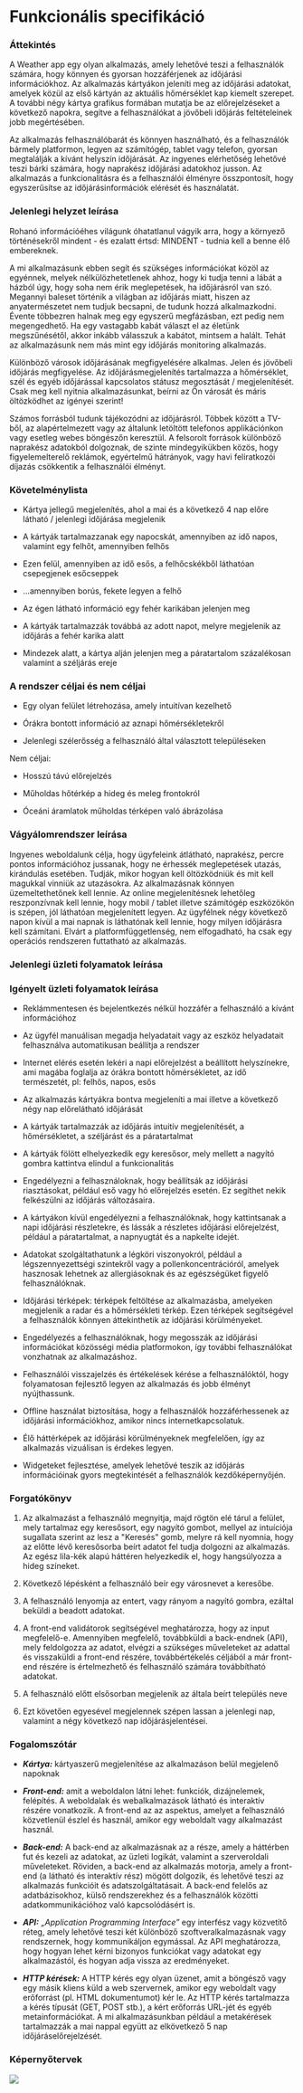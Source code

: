 # Funkcionális specifikáció

### Áttekintés

A Weather app egy olyan alkalmazás, amely lehetővé teszi a felhasználók számára, hogy könnyen és gyorsan hozzáférjenek
az időjárási információkhoz. Az alkalmazás kártyákon jeleníti meg az időjárási adatokat, amelyek közül az első kártyán
az aktuális hőmérséklet kap kiemelt szerepet. A további négy kártya grafikus formában mutatja be az előrejelzéseket a
következő napokra, segítve a felhasználókat a jövőbeli időjárás feltételeinek jobb megértésében.

Az alkalmazás felhasználóbarát és könnyen használható, és a felhasználók bármely platformon, legyen az számítógép,
tablet vagy telefon, gyorsan megtalálják a kívánt helyszín időjárását. Az ingyenes elérhetőség lehetővé teszi bárki
számára, hogy naprakész időjárási adatokhoz jusson. Az alkalmazás a funkcionalitásra és a felhasználói élményre
összpontosít, hogy egyszerűsítse az időjárásinformációk elérését és használatát.



### Jelenlegi helyzet leírása
Rohanó információéhes világunk óhatatlanul vágyik arra, hogy a környező történésekről mindent - és ezalatt értsd:
MINDENT - tudnia kell a benne élő embereknek.

A mi alkalmazásunk ebben segít és szükséges információkat közöl az
egyénnek, melyek nélkülözhetetlenek ahhoz, hogy ki tudja tenni a lábát a házból úgy, hogy soha nem érik meglepetések, ha
időjárásról van szó. Megannyi baleset történik a világban az időjárás miatt, hiszen az anyatermészetet nem tudjuk
becsapni, de tudunk hozzá alkalmazkodni. Évente többezren halnak meg egy egyszerű megfázásban, ezt pedig nem
megengedhető. Ha egy vastagabb kabát választ el az életünk megszűnésétől, akkor inkább válasszuk a kabátot, mintsem a
halált. Tehát az alkalmazásunk nem más mint egy időjárás monitoring alkalmazás.

Különböző városok időjárásának megfigyelésére alkalmas. Jelen és jövőbeli időjárás megfigyelése. Az időjárásmegjelenítés
tartalmazza a hőmérséklet, szél és egyéb időjárással kapcsolatos státusz megosztását / megjelenítését. Csak meg kell
nyitnia alkalmazásunkat, beírni az Ön városát és máris öltözködhet az igényei szerint!

Számos forrásból tudunk tájékozódni az időjárásról. Többek között a TV-ből, az alapértelmezett vagy az általunk
letöltött telefonos applikációnkon vagy esetleg webes böngészőn keresztül. A felsorolt források különböző naprakész
adatokból dolgoznak, de szinte mindegyikükben közös, hogy figyelemelterelő reklámok, egyértelmű hátrányok, vagy havi
feliratkozói díjazás csökkentik a felhasználói élményt.

### Követelménylista
- Kártya jellegű megjelenítés, ahol a mai és a következő 4 nap előre látható / jelenlegi időjárása megjelenik

- A kártyák tartalmazzanak egy napocskát, amennyiben az idő napos, valamint egy felhőt, amennyiben felhős

- Ezen felül, amennyiben az idő esős, a felhőcskékből láthatóan csepegjenek esőcseppek

- ...amennyiben borús, fekete legyen a felhő

- Az égen látható információ egy fehér karikában jelenjen meg

- A kártyák tartalmazzák továbbá az adott napot, melyre megjelenik az időjárás a fehér karika alatt

- Mindezek alatt, a kártya alján jelenjen meg a páratartalom százalékosan valamint a széljárás ereje


### A rendszer céljai és nem céljai
- Egy olyan felület létrehozása, amely intuitívan kezelhető

- Órákra bontott információ az aznapi hőmérsékletekről

- Jelenlegi szélerősség a felhasználó által választott településeken

Nem céljai:
- Hosszú távú előrejelzés

- Műholdas hőtérkép a hideg és meleg frontokról

- Óceáni áramlatok műholdas térképen való ábrázolása


### Vágyálomrendszer leírása
Ingyenes weboldalunk célja, hogy ügyfeleink átlátható, naprakész, percre pontos információhoz jussanak, hogy ne érhessék
meglepetések utazás, kirándulás esetében. Tudják, mikor hogyan kell öltözködniük és mit kell magukkal vinniük
az utazásokra. Az alkalmazásnak könnyen üzemeltethetőnek kell lennie. Az online megjelenítésnek lehetőleg reszponzívnak
kell lennie, hogy mobil / tablet illetve számítógép eszközökön is szépen, jól láthatóan megjelenített legyen.
Az ügyfélnek négy következő napon kívül a mai napnak is láthatónak kell lennie, hogy milyen időjárásra kell számítani. Elvárt a
platformfüggetlenség, nem elfogadható, ha csak egy operációs rendszeren futtatható az alkalmazás.

### Jelenlegi üzleti folyamatok leírása

### Igényelt üzleti folyamatok leírása
- Reklámmentesen és bejelentkezés nélkül hozzáfér a felhasználó a kívánt információhoz

- Az ügyfél manuálisan megadja helyadatait vagy az eszköz helyadatait felhasználva automatikusan beállítja a rendszer

- Internet elérés esetén lekéri a napi előrejelzést a beállított helyszínekre, ami magába foglalja az órákra bontott hőmérsékletet, az idő természetét, pl: felhős, napos, esős

- Az alkalmazás kártyákra bontva megjeleníti a mai illetve a következő négy nap előrelátható időjárását

- A kártyák tartalmazzák az időjárás intuitív megjelenítését, a hőmérsékletet, a széljárást és a páratartalmat

- A kártyák fölött elhelyezkedik egy keresősor, mely mellett a nagyító gombra kattintva elindul a funkcionalitás

- Engedélyezni a felhasználoknak, hogy beállítsák az időjárási riasztásokat, például eső vagy hó előrejelzés
esetén. Ez segíthet nekik felkészülni az időjárás változásaira.

- A kártyákon kívül engedélyezni a felhasználóknak, hogy kattintsanak a napi időjárási részletekre, és
lássák a részletes időjárási előrejelzést, például a páratartalmat, a napnyugtát és a napkelte idejét.

- Adatokat szolgáltathatunk a légköri viszonyokról, például a légszennyezettségi szintekről vagy a
pollenkoncentrációról, amelyek hasznosak lehetnek az allergiásoknak és az egészségüket figyelő
felhasználóknak.

- Időjárási térképek: térképek feltöltése az alkalmazásba, amelyeken megjelenik a radar és a
hőmérsékleti térkép. Ezen térképek segítségével a felhasználók könnyen áttekinthetik az időjárási
körülményeket.

- Engedélyezés a felhasználóknak, hogy megosszák az időjárási információkat közösségi média
platformokon, így további felhasználókat vonzhatnak  az alkalmazáshoz.

- Felhasználói visszajelzés és értékelések kérése a felhasználóktól, hogy folyamatosan fejlesztő legyen az
alkalmazás és jobb élményt nyújthassunk.

- Offline használat biztosítása, hogy a felhasználók hozzáférhessenek az időjárási információkhoz,
amikor nincs internetkapcsolatuk.

- Élő háttérképek az időjárási körülményeknek megfelelően, így az alkalmazás vizuálisan is érdekes
legyen.

- Widgeteket fejlesztése, amelyek lehetővé teszik az időjárás információinak gyors megtekintését a
felhasználók kezdőképernyőjén.

### Forgatókönyv
1. Az alkalmazást a felhasználó megnyitja, majd rögtön elé tárul a felület, mely tartalmaz egy keresősort,
egy nagyító gombot, mellyel az intuíciója sugallata szerint az lesz a "Keresés" gomb, melyre rá kell
nyomnia, hogy az előtte lévő keresősorba beírt adatot fel tudja dolgozni az alkalmazás. Az egész lila-kék alapú
háttéren helyezkedik el, hogy hangsúlyozza a hideg színeket.

2. Következő lépésként a felhasználó beír egy városnevet a keresőbe.

3. A felhasználó lenyomja az entert, vagy rányom a nagyító gombra, ezáltal beküldi a beadott adatokat.

4. A front-end validátorok segítségével meghatározza, hogy az input megfelelő-e.
Amennyiben megfelelő, továbbküldi a back-endnek (API), mely feldolgozza az adatot, elvégzi
a szükséges műveleteket az adattal és visszaküldi a front-end részére, továbbértékelés céljából a már
front-end részére is értelmezhető és felhasználó számára továbbítható adatokat.

1. A felhasználó előtt elsősorban megjelenik az általa beírt település neve

2. Ezt követően egyesével megjelennek szépen lassan a jelenlegi nap, valamint a négy következő nap
időjárásjelentései.


### Fogalomszótár
- ***Kártya:*** kártyaszerű megjelenítése az alkalmazáson belül megjelenő napoknak

- ***Front-end:*** amit a weboldalon látni lehet: funkciók, dizájnelemek, felépítés. A weboldalak és
webalkalmazások látható és interaktív részére vonatkozik. A front-end az az aspektus, amelyet a
felhasználó közvetlenül észlel és használ, amikor egy weboldalt vagy alkalmazást használ.

- ***Back-end:*** A back-end az alkalmazásnak az a része, amely a háttérben fut és kezeli az adatokat, az
üzleti logikát, valamint a szerveroldali műveleteket. Röviden, a back-end az alkalmazás motorja, amely
a front-end (a látható és interaktív rész) mögött dolgozik, és lehetővé teszi az alkalmazás funkcióit és
adatszolgáltatásait. A back-end felelős az adatbázisokhoz, külső rendszerekhez és a felhasználók
közötti adatkommunikációhoz való kapcsolódásért is.

- ***API:*** _„Application Programming Interface”_ egy interfész vagy közvetítő réteg, amely lehetővé teszi két
különböző szoftveralkalmazásnak vagy rendszernek, hogy kommunikáljon egymással. Az API
meghatározza, hogy hogyan lehet kérni bizonyos funkciókat vagy adatokat egy alkalmazástól, és
hogyan adja vissza az eredményeket.

- ***HTTP kérések:*** A HTTP kérés egy olyan üzenet, amit a böngésző vagy egy másik kliens küld a web
szervernek, amikor egy weboldalt vagy erőforrást (pl. HTML dokumentumot) kér le. Az HTTP kérés
tartalmazza a kérés típusát (GET, POST stb.), a kért erőforrás URL-jét és egyéb metainformációkat. A mi
alkalmazásunkban például a metakérések tartalmazzák a mai nappal együtt az elkövetkező 5 nap
időjáráselőrejelzését.

### Képernyőtervek
![](../kepernyotervek/sc-plan-v2.png)